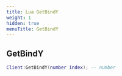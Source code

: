 ```yaml
---
title: Lua GetBindY
weight: 1
hidden: true
menuTitle: GetBindY
---
```

## GetBindY
```lua
Client:GetBindY(number index); -- number
```